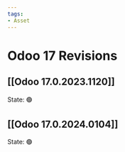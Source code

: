 ```yaml
---
tags:
- Asset
---
```

# Odoo 17 Revisions

## [[Odoo 17.0.2023.1120]]

State: 🟢
## [[Odoo 17.0.2024.0104]]

State: 🟢
